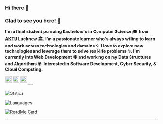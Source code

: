 ### Hi there 👋

<!--
**ammantasha/ammantasha** is a ✨ _special_ ✨ repository because its `README.md` (this file) appears on your GitHub profile.

Here are some ideas to get you started:

- 🔭 I’m currently working on ...
- 🌱 I’m currently learning ...
- 👯 I’m looking to collaborate on ...
- 🤔 I’m looking for help with ...
- 💬 Ask me about ...
- 📫 How to reach me: ...
- 😄 Pronouns: ...
- ⚡ Fun fact: ...
-->

### Glad to see you here! 🤩  

**I'm a final student pursuing Bachelors's in Computer Science 🎓 from <a href="http://www.aktu.ac.in/">AKTU</a> Lucknow 🏛. I'm a passionate learner who's always willing to learn and work across technologies and domains 💡. I love to explore new technologies and leverage them to solve real-life problems ✨. I'm currently into Web Development 🕸️ and working on my Data Structures and Algorithms 🤓.
Interested in Software Development, Cyber Security, & Cloud Computing.**

<a href="https://www.linkedin.com/in/mantasha-shakeel-92109317a/">
  <img align="left" alt="Mantasha's Linkedin" width="22px" src="https://cdn.jsdelivr.net/npm/simple-icons@v3/icons/linkedin.svg" />
 </a>

<a href="https://github.com/ammantasha">
  <img align="left" alt="Mantasha's Github" width="22px" src="https://cdn.jsdelivr.net/npm/simple-icons@v3/icons/github.svg" />
</a>
<a href="https://www.instagram.com/its_me_mantasha5">
  <img align="left" alt="Mantasha's Instagram" width="22px" src="https://cdn.jsdelivr.net/npm/simple-icons@v3/icons/instagram.svg" />
</a>


<br>
<!--
## Visit - [Portfolio](https://ammantasha.github.io/) to know more..
-->
---

![Statics](https://github-readme-stats.vercel.app/api?username=ammantasha&hide=contribs,prs)

![Languages](https://github-readme-stats.vercel.app/api/top-langs/?username=ammantasha&layout=compact)

[![ReadMe Card](https://github-readme-stats.vercel.app/api/pin/?username=AasthaGithub&repo=DSA_Team12_Uplift_Project)](https://github.com/AasthaGithub/DSA_Team12_Uplift_Project)

---
